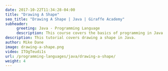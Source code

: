 ```yaml
---
date: 2017-10-22T11:34:28-04:00
title: "Drawing A Shape"
seo_title: "Drawing A Shape | Java | Giraffe Academy"
subheader:
     greeting: Java - Programming Language
     description: This course covers the basics of programming in Java. Work your way through the videos and we'll teach you everything you need to know to start your programming journey!
description: This tutorial covers drawing a shape in Java.
author: Mike Dane
image: drawing-a-shape.png
video: ITOgTeudi1s
url: /programming-languages/java/drawing-a-shape/
weight: 4
---
```

